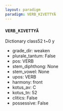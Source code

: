```yaml
---
layout: paradigm
paradigm: VERB_KIVETTYÄ
---
```

### ` VERB_KIVETTYÄ `

Dictionary class52 t~0 y
* grade_dir: weaken
* plurale_tantum: False
* pos: VERB
* stem_diphthong: None
* stem_vowel: None
* upos: VERB
* harmony: front
* kotus_av: C
* kotus_tn: 52
* clitics: False
* possessive: False
